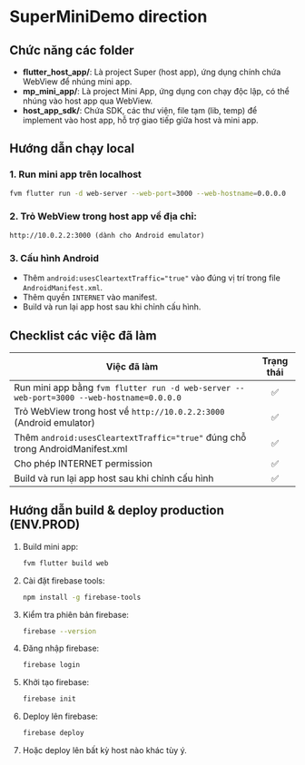 # SuperMiniDemo direction

## Chức năng các folder

- **flutter_host_app/**: Là project Super (host app), ứng dụng chính chứa WebView để nhúng mini app.
- **mp_mini_app/**: Là project Mini App, ứng dụng con chạy độc lập, có thể nhúng vào host app qua WebView.
- **host_app_sdk/**: Chứa SDK, các thư viện, file tạm (lib, temp) để implement vào host app, hỗ trợ giao tiếp giữa host và mini app.

## Hướng dẫn chạy local

### 1. Run mini app trên localhost
```bash
fvm flutter run -d web-server --web-port=3000 --web-hostname=0.0.0.0
```

### 2. Trỏ WebView trong host app về địa chỉ:
```
http://10.0.2.2:3000 (dành cho Android emulator)
```

### 3. Cấu hình Android
- Thêm `android:usesCleartextTraffic="true"` vào đúng vị trí trong file `AndroidManifest.xml`.
- Thêm quyền `INTERNET` vào manifest.
- Build và run lại app host sau khi chỉnh cấu hình.

## Checklist các việc đã làm

| Việc đã làm                                                                 | Trạng thái |
|-----------------------------------------------------------------------------|:----------:|
| Run mini app bằng `fvm flutter run -d web-server --web-port=3000 --web-hostname=0.0.0.0` |    ✅     |
| Trỏ WebView trong host về `http://10.0.2.2:3000` (Android emulator)         |    ✅     |
| Thêm `android:usesCleartextTraffic="true"` đúng chỗ trong AndroidManifest.xml |    ✅     |
| Cho phép INTERNET permission                                                |    ✅     |
| Build và run lại app host sau khi chỉnh cấu hình                            |    ✅     |

## Hướng dẫn build & deploy production (ENV.PROD)

1. Build mini app:
   ```bash
   fvm flutter build web
   ```
2. Cài đặt firebase tools:
   ```bash
   npm install -g firebase-tools
   ```
3. Kiểm tra phiên bản firebase:
   ```bash
   firebase --version
   ```
4. Đăng nhập firebase:
   ```bash
   firebase login
   ```
5. Khởi tạo firebase:
   ```bash
   firebase init
   ```
6. Deploy lên firebase:
   ```bash
   firebase deploy
   ```
7. Hoặc deploy lên bất kỳ host nào khác tùy ý.

